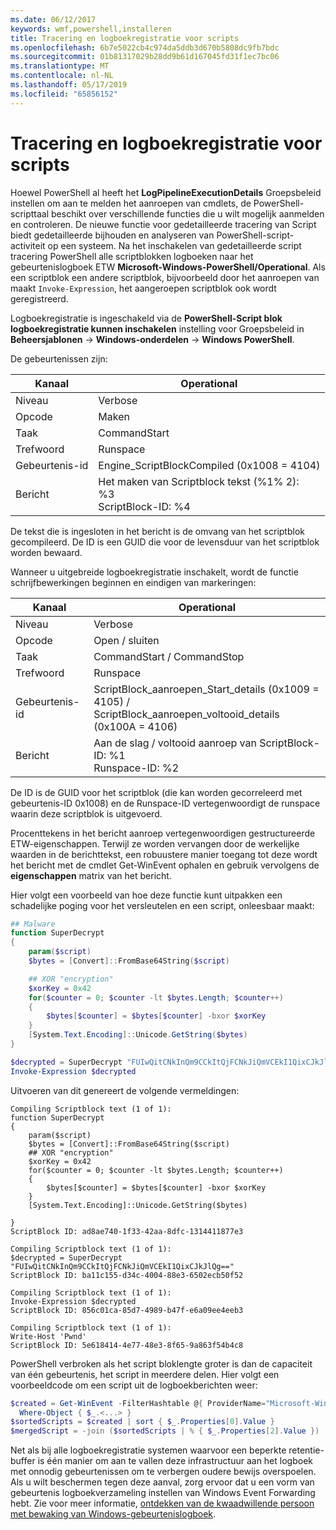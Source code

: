 ```yaml
---
ms.date: 06/12/2017
keywords: wmf,powershell,installeren
title: Tracering en logboekregistratie voor scripts
ms.openlocfilehash: 6b7e5022cb4c974da5ddb3d670b5808dc9fb7bdc
ms.sourcegitcommit: 01b81317029b28dd9b61d167045fd31f1ec7bc06
ms.translationtype: MT
ms.contentlocale: nl-NL
ms.lasthandoff: 05/17/2019
ms.locfileid: "65856152"
---
```

# <a name="script-tracing-and-logging"></a>Tracering en logboekregistratie voor scripts

Hoewel PowerShell al heeft het **LogPipelineExecutionDetails** Groepsbeleid instellen om aan te melden het aanroepen van cmdlets, de PowerShell-scripttaal beschikt over verschillende functies die u wilt mogelijk aanmelden en controleren. De nieuwe functie voor gedetailleerde tracering van Script biedt gedetailleerde bijhouden en analyseren van PowerShell-script-activiteit op een systeem. Na het inschakelen van gedetailleerde script tracering PowerShell alle scriptblokken logboeken naar het gebeurtenislogboek ETW **Microsoft-Windows-PowerShell/Operational**. Als een scriptblok een andere scriptblok, bijvoorbeeld door het aanroepen van maakt `Invoke-Expression`, het aangeroepen scriptblok ook wordt geregistreerd.

Logboekregistratie is ingeschakeld via de **PowerShell-Script blok logboekregistratie kunnen inschakelen** instelling voor Groepsbeleid in **Beheersjablonen** -> **Windows-onderdelen**  ->  **Windows PowerShell**.

De gebeurtenissen zijn:

| Kanaal |                               Operational                               |
| ------- | ----------------------------------------------------------------------- |
| Niveau   | Verbose                                                                 |
| Opcode  | Maken                                                                  |
| Taak    | CommandStart                                                            |
| Trefwoord | Runspace                                                                |
| Gebeurtenis-id | Engine_ScriptBlockCompiled (0x1008 = 4104)                              |
| Bericht | Het maken van Scriptblock tekst (%1% 2): </br> %3 </br> ScriptBlock-ID: %4 |


De tekst die is ingesloten in het bericht is de omvang van het scriptblok gecompileerd. De ID is een GUID die voor de levensduur van het scriptblok worden bewaard.

Wanneer u uitgebreide logboekregistratie inschakelt, wordt de functie schrijfbewerkingen beginnen en eindigen van markeringen:

| Kanaal |                                 Operational                                |
| ------- | -------------------------------------------------------------------------- |
| Niveau   | Verbose                                                                    |
| Opcode  | Open / sluiten                                                               |
| Taak    | CommandStart / CommandStop                                                 |
| Trefwoord | Runspace                                                                   |
| Gebeurtenis-id | ScriptBlock\_aanroepen\_Start\_details (0x1009 = 4105) / </br> ScriptBlock\_aanroepen\_voltooid\_details (0x100A = 4106) |
| Bericht | Aan de slag / voltooid aanroep van ScriptBlock-ID: %1 </br> Runspace-ID: %2 |

De ID is de GUID voor het scriptblok (die kan worden gecorreleerd met gebeurtenis-ID 0x1008) en de Runspace-ID vertegenwoordigt de runspace waarin deze scriptblok is uitgevoerd.

Procenttekens in het bericht aanroep vertegenwoordigen gestructureerde ETW-eigenschappen. Terwijl ze worden vervangen door de werkelijke waarden in de berichttekst, een robuustere manier toegang tot deze wordt het bericht met de cmdlet Get-WinEvent ophalen en gebruik vervolgens de **eigenschappen** matrix van het bericht.

Hier volgt een voorbeeld van hoe deze functie kunt uitpakken een schadelijke poging voor het versleutelen en een script, onleesbaar maakt:

```powershell
## Malware
function SuperDecrypt
{
    param($script)
    $bytes = [Convert]::FromBase64String($script)

    ## XOR "encryption"
    $xorKey = 0x42
    for($counter = 0; $counter -lt $bytes.Length; $counter++)
    {
        $bytes[$counter] = $bytes[$counter] -bxor $xorKey
    }
    [System.Text.Encoding]::Unicode.GetString($bytes)
}

$decrypted = SuperDecrypt "FUIwQitCNkInQm9CCkItQjFCNkJiQmVCEkI1QixCJkJlQg=="
Invoke-Expression $decrypted
```

Uitvoeren van dit genereert de volgende vermeldingen:

```Output
Compiling Scriptblock text (1 of 1):
function SuperDecrypt
{
    param($script)
    $bytes = [Convert]::FromBase64String($script)
    ## XOR "encryption"
    $xorKey = 0x42
    for($counter = 0; $counter -lt $bytes.Length; $counter++)
    {
        $bytes[$counter] = $bytes[$counter] -bxor $xorKey
    }
    [System.Text.Encoding]::Unicode.GetString($bytes)

}
ScriptBlock ID: ad8ae740-1f33-42aa-8dfc-1314411877e3

Compiling Scriptblock text (1 of 1):
$decrypted = SuperDecrypt "FUIwQitCNkInQm9CCkItQjFCNkJiQmVCEkI1QixCJkJlQg=="
ScriptBlock ID: ba11c155-d34c-4004-88e3-6502ecb50f52

Compiling Scriptblock text (1 of 1):
Invoke-Expression $decrypted
ScriptBlock ID: 856c01ca-85d7-4989-b47f-e6a09ee4eeb3

Compiling Scriptblock text (1 of 1):
Write-Host 'Pwnd'
ScriptBlock ID: 5e618414-4e77-48e3-8f65-9a863f54b4c8
```

PowerShell verbroken als het script bloklengte groter is dan de capaciteit van één gebeurtenis, het script in meerdere delen. Hier volgt een voorbeeldcode om een script uit de logboekberichten weer:

```powershell
$created = Get-WinEvent -FilterHashtable @{ ProviderName="Microsoft-Windows-PowerShell"; Id = 4104 } |
  Where-Object { $_.<...> }
$sortedScripts = $created | sort { $_.Properties[0].Value }
$mergedScript = -join ($sortedScripts | % { $_.Properties[2].Value })
```

Net als bij alle logboekregistratie systemen waarvoor een beperkte retentie-buffer is één manier om aan te vallen deze infrastructuur aan het logboek met onnodig gebeurtenissen om te verbergen oudere bewijs overspoelen. Als u wilt beschermen tegen deze aanval, zorg ervoor dat u een vorm van gebeurtenis logboekverzameling instellen van Windows Event Forwarding hebt. Zie voor meer informatie, [ontdekken van de kwaadwillende persoon met bewaking van Windows-gebeurtenislogboek](https://apps.nsa.gov/iaarchive/library/reports/spotting-the-adversary-with-windows-event-log-monitoring.cfm).